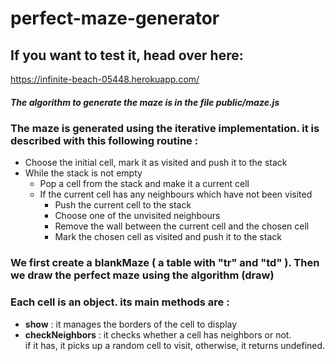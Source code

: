 # perfect-maze-generator

<h2>If you want to test it, head over here: </h2> 
<a href="https://infinite-beach-05448.herokuapp.com/" target="_blank">https://infinite-beach-05448.herokuapp.com/</a>

<div>
  <h5>The algorithm to generate the maze is in the file public/maze.js</h5>
</div>

<div>
  <h3>The maze is generated using the iterative implementation. it is described with this following routine : </h3>
    <ul>
      <li> Choose the initial cell, mark it as visited and push it to the stack </li>
      <li> While the stack is not empty
          <ul>
            <li>Pop a cell from the stack and make it a current cell
            <li>If the current cell has any neighbours which have not been visited
              <ul>
                <li>Push the current cell to the stack
                <li>Choose one of the unvisited neighbours
                <li>Remove the wall between the current cell and the chosen cell
                <li>Mark the chosen cell as visited and push it to the stack
              </ul>
        </ul>
    </ul>
 </div>

<div>
  <h3>We first create a blankMaze ( a table with "tr" and "td" ).
  Then we draw the perfect maze using the algorithm (draw)</h3> 
</div>
<div>
  <h3>Each cell is an object. its main methods are : </h3>
  <ul>
    <li><strong>show</strong> : it manages the borders of the cell to display 
    <li><strong>checkNeighbors</strong> : it checks whether a cell has neighbors or not.<br>
      if it has, it picks up a random cell to visit, otherwise, it returns undefined.</li>
  </ul>
</div>
    
